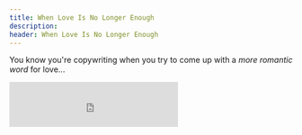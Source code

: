```yaml
---
title: When Love Is No Longer Enough
description: 
header: When Love Is No Longer Enough
---
```

You know you're copywriting when you try to come up with a *more romantic word* for love...

<iframe src="https://open.spotify.com/embed/track/1qjp4x92RNVf0Di3QKey5Q" width="300" height="80" frameborder="0" allowtransparency="true"></iframe>